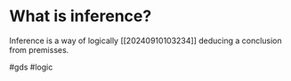 # What is inference? 
Inference is a way of logically [[20240910103234]] deducing a conclusion from premisses.

#gds #logic